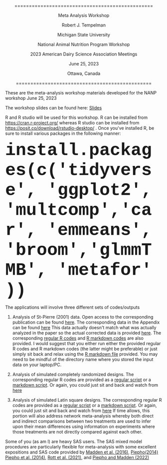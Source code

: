 <p style="text-align: center;"> ================================================ </p>
<p style="text-align: center;"> Meta Analysis Workshop</p>
<p style="text-align: center;"> Robert J. Tempelman </p>
<p style="text-align: center;"> Michigan State University </p>
<p style="text-align: center;"> National Animal Nutrition Program Workshop</p>
<p style="text-align: center;"> 2023 American Dairy Science Association Meetings</p>
<p style="text-align: center;"> June 25, 2023</p>
<p style="text-align: center;"> Ottawa, Canada</p>
<p style="text-align: center;"> =============================================== </p>


These are the meta-analysis workshop materials developed for the NANP workshop June 25, 2023

The workshop slides can be found here:  [Slides](https://github.com/Tempelman/Meta_analysis/blob/main/TEMPELMAN_META_ANALYSIS.pdf) 

R and R studio will be used for this workshop.  R can be installed from https://cran.r-project.org/ whereas R studio can be installed from https://posit.co/download/rstudio-desktop/ .  Once you've installed R, be sure to install various packages in the following manner:

**<span style="font-family:courier; font-size:4em;">install.packages(c('tidyverse', 'ggplot2', 'multcomp','car', 'emmeans', 'broom','glmmTMB', 'metafor' ))</span>**

The applications will involve three different sets of codes/outputs

1. Analysis of St-Pierre (2001) data.  Open access to the corresponding publication can be found [here](https://pubmed.ncbi.nlm.nih.gov/11352149/).  The corresponding data in the Appendix can be found [here](https://github.com/Tempelman/Meta_analysis/blob/main/Dataregs2.csv) This data actually doesn't match what was actually analyzed in the paper so the actual corrected data is provided [here](https://github.com/Tempelman/Meta_analysis/blob/main/Dataregscorrected.csv).  The corresponding [regular R codes](https://github.com/Tempelman/Meta_analysis/blob/main/StPierre.R) and [R markdown codes](https://github.com/Tempelman/Meta_analysis/blob/main/StPierre.Rmd) are also provided.  I would suggest that you either run either the provided regular R codes and R markdown codes (the latter might be preferable) or just simply sit back and relax using the [R markdown file](https://rpubs.com/TEMPELMAN/1051562) provided.  You may need to be mindful of the directory name where you stored the input data on your laptop/PC.

2. Analysis of simulated completely randomized designs. The corresponding regular R codes are provided as a [regular script](https://github.com/Tempelman/Meta_analysis/blob/main/CRD_study.R) or a [markdown script](https://github.com/Tempelman/Meta_analysis/blob/main/CRD_study.Rmd).  Or again, you could just sit and back and watch from [here](https://rpubs.com/TEMPELMAN/1054063)

3. Analysis of simulated Latin square designs. The corresponding regular R codes are provided as a [regular script](https://github.com/Tempelman/Meta_analysis/blob/main/Latin_square.R) or a [markdown script](https://github.com/Tempelman/Meta_analysis/blob/main/Latin_square.Rmd).  Or again, you could just sit and back and watch from [here](https://rpubs.com/TEMPELMAN/1055615)  If time allows, this portion will also address network meta-analysis whereby both direct and indirect comparisons between two treatments are used to infer upon their mean differences using information on experiments where those treatments are not directly compared against each other.   

Some of you (as am I) are heavy SAS users.  The SAS mixed model procedures are particularly flexible for meta-analysis with some excellent expositions and SAS code provided by [Madden et al. (2016)](https://pubmed.ncbi.nlm.nih.gov/27111798/), [Piepho(2014)](https://www.researchgate.net/publication/262789786_Network-meta_analysis_made_easy_Detection_of_inconsistency_using_factorial_analysis-of-variance_models) [Piepho et al. (2014)](https://pubmed.ncbi.nlm.nih.gov/25410043/), [Rott et al. (2021)](https://pubmed.ncbi.nlm.nih.gov/34245227/), and [Piepho and Madden (2022)](https://pubmed.ncbi.nlm.nih.gov/35638104/)  

